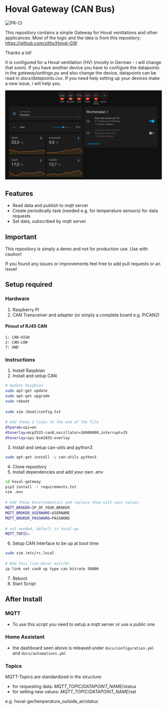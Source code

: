 # Hoval Gateway (CAN Bus)
![PR-CI](https://github.com/chrishrb/hoval-gateway/actions/workflows/pr-ci.yml/badge.svg)

This repository contains a simple Gateway for Hoval ventilations and other applicances.
Most of the logic and the idea is from this repository: https://github.com/zittix/Hoval-GW 

Thanks a lot!

It is configured for a Hoval ventilation (HV) (mostly in German - i will change that soon). If you have another device you have to configure the datapoints in the *gateway/settings.py* and also change the device, datapoints can be read in *docs/datapoints.csv*.
If you need help setting up your devices make a new issue, i will help you.

![Home Assistant](docs/screenshot_1.png "Home Assistant Sample Dashboard")

## Features

- Read data and publish to mqtt server
- Create periodically task (needed e.g. for temperature sensors) for data requests
- Set data, subscribed by mqtt server

## Important
This repository is simply a demo and not for production use. Use with caution!

If you found any issues or improvements feel free to add pull requests or an issue!

## Setup required
### Hardware
1. Raspberry PI
2. CAN Transceiver and adapter (or simply a complete board e.g. PiCAN2)

#### Pinout of RJ45 CAN
```
1: CAN-HIGH
2: CAN-LOW
7: GND
```

### Instructions
1. Install Raspbian
2. Install and setup CAN
```bash
# Update Raspbian
sudo apt-get update 
sudo apt-get upgrade 
sudo reboot 

sudo vim /boot/config.txt

# Add these 3 lines to the end of the file
dtparam=spi=on 
dtoverlay=mcp2515-can0,oscillator=16000000,interrupt=25 
dtoverlay=spi-bcm2835-overlay
```
3. Install and setup can-utils and python3
```bash
sudo apt-get install -y can-utils python3
```
4. Clone repository
5. Install dependencies and add your own .env
```bash
cd hoval-gateway
pip3 install -r requirements.txt
vim .env

# Add these Environmentals and replace them with your values
MQTT_BROKER=IP_OF_YOUR_BROKER
MQTT_BROKER_USERNAME=USERNAME
MQTT_BROKER_PASSWORD=PASSWORD

# not needed, default is hoval-gw
MQTT_TOPIC=
```
6. Setup CAN Interface to be up at boot time
```bash
sudo vim /etc/rc.local

# Add this line bevor exit(0)
ip link set can0 up type can bitrate 50000
```

7. Reboot
8. Start Script

## After Install 
### MQTT
- To use this script you need to setup a mqtt server or use a public one

### Home Assistant
- the dashboard seen above is released under `docs/configuration.yml` and `docs/automations.yml`

### Topics
MQTT-Topics are standardized in the structure: 
- for requesting data: *MQTT_TOPIC*/*DATAPOINT_NAME*/status
- for setting new values: *MQTT_TOPIC*/*DATAPOINT_NAME*/set

e.g. hoval-gw/temperature_outside_air/status

